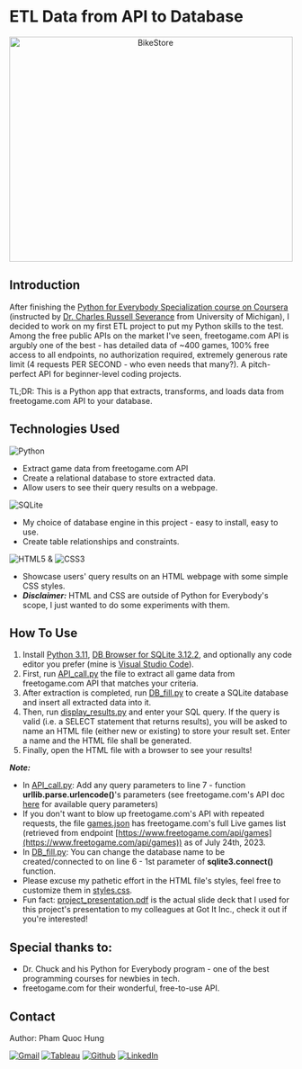 # ETL Data from API to Database

<p align="center">
  <img src="https://d33wubrfki0l68.cloudfront.net/868dca64c9bf719cc113ee151faa2dae77be128b/71196/static/f825d8a6a4a9d7ee7ec139fbb191d661/12fd3/entity-extraction-api-thumbnail.png" alt="BikeStore" width=100%" height="400">
</p>

## Introduction

After finishing the [Python for Everybody Specialization course on Coursera](https://www.coursera.org/specializations/python) (instructed by [Dr. Charles Russell Severance](https://www.dr-chuck.com/) from University of Michigan), I decided to work on my first ETL project to put my Python skills to the test. Among the free public APIs on the market I've seen, freetogame.com API is argubly one of the best - has detailed data of ~400 games, 100% free access to all endpoints, no authorization required, extremely generous rate limit (4 requests PER SECOND - who even needs that many?). A pitch-perfect API for beginner-level coding projects. <br />

TL;DR: This is a Python app that extracts, transforms, and loads data from freetogame.com API to your database. <br />

## Technologies Used

![Python](https://img.shields.io/badge/python-3670A0?style=for-the-badge&logo=python&logoColor=ffdd54) <br />
- Extract game data from freetogame.com API <br />
- Create a relational database to store extracted data. <br />
- Allow users to see their query results on a webpage. <br />

![SQLite](https://img.shields.io/badge/sqlite-%2307405e.svg?style=for-the-badge&logo=sqlite&logoColor=white) <br />
- My choice of database engine in this project - easy to install, easy to use. <br />
- Create table relationships and constraints. <br />

![HTML5](https://img.shields.io/badge/html5-%23E34F26.svg?style=for-the-badge&logo=html5&logoColor=white) & ![CSS3](https://img.shields.io/badge/css3-%231572B6.svg?style=for-the-badge&logo=css3&logoColor=white) <br />
- Showcase users' query results on an HTML webpage with some simple CSS styles. <br />
- ***Disclaimer:*** HTML and CSS are outside of Python for Everybody's scope, I just wanted to do some experiments with them. <br />

## How To Use
1. Install [Python 3.11](https://www.python.org/downloads/), [DB Browser for SQLite 3.12.2](https://sqlitebrowser.org/dl/), and optionally any code editor you prefer (mine is [Visual Studio Code](https://code.visualstudio.com/)). <br />
2. First, run [API_call.py](https://github.com/phamquochung279/API-Data-Extraction/blob/main/API_call.py) the file to extract all game data from freetogame.com API that matches your criteria.<br />
3. After extraction is completed, run [DB_fill.py](https://github.com/phamquochung279/API-Data-Extraction/blob/main/DB_fill.py) to create a SQLite database and insert all extracted data into it.<br />
4. Then, run [display_results.py](https://github.com/phamquochung279/API-Data-Extraction/blob/main/Display_results.py) and enter your SQL query. If the query is valid (i.e. a SELECT statement that returns results), you will be asked to name an HTML file (either new or existing) to store your result set. Enter a name and the HTML file shall be generated.<br />
5. Finally, open the HTML file with a browser to see your results!<br />

***Note:***
- In [API_call.py](https://github.com/phamquochung279/API-Data-Extraction/blob/main/API_call.py): Add any query parameters to line 7 - function **urllib.parse.urlencode()**'s parameters (see freetogame.com's API doc [here](https://www.freetogame.com/api-doc) for available query parameters) <br />
- If you don't want to blow up freetogame.com's API with repeated requests, the file [games.json](https://github.com/phamquochung279/freetogame.com-API-ETL/blob/main/non_executable/games.json) has freetogame.com's full Live games list (retrieved from endpoint [https://www.freetogame.com/api/games](https://www.freetogame.com/api/games)) as of July 24th, 2023.<br />
- In [DB_fill.py](https://github.com/phamquochung279/API-Data-Extraction/blob/main/DB_fill.py): You can change the database name to be created/connected to on line 6 - 1st parameter of **sqlite3.connect()** function.<br />
- Please excuse my pathetic effort in the HTML file's styles, feel free to customize them in [styles.css](https://github.com/phamquochung279/API-Data-Extraction/blob/main/styles.css). <br />
- Fun fact: [project_presentation.pdf](https://github.com/phamquochung279/freetogame.com-API-ETL/blob/main/project_presentation.pdf) is the actual slide deck that I used for this project's presentation to my colleagues at Got It Inc., check it out if you're interested! <br />

## Special thanks to:

- Dr. Chuck and his Python for Everybody program - one of the best programming courses for newbies in tech.
- freetogame.com for their wonderful, free-to-use API.

## Contact

Author: Pham Quoc Hung <br />

<a href="mailto:pham.quochung0999@gmail.com">![Gmail](https://img.shields.io/badge/Gmail-D14836?style=for-the-badge&logo=gmail&logoColor=white)</a> <a href="https://public.tableau.com/app/profile/hung.pham279">![Tableau](https://img.shields.io/badge/Tableau-E97627?style=for-the-badge&logo=Tableau&logoColor=white)</a> <a href="https://github.com/phamquochung279">![Github](https://img.shields.io/badge/GitHub-100000?style=for-the-badge&logo=github&logoColor=white)</a> <a href="https://www.linkedin.com/in/pham-quochung/">![LinkedIn](https://img.shields.io/badge/LinkedIn-0077B5?style=for-the-badge&logo=linkedin&logoColor=white)</a>

